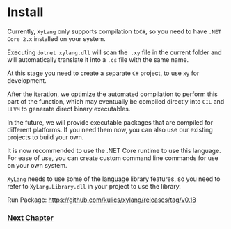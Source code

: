 # Install
Currently, `XyLang` only supports compilation to` C# `, so you need to have `.NET Core 2.x` installed on your system.

Executing `dotnet xylang.dll` will scan the` .xy` file in the current folder and will automatically translate it into a `.cs` file with the same name.

At this stage you need to create a separate `C#` project, to use `xy` for development.

After the iteration, we optimize the automated compilation to perform this part of the function, which may eventually be compiled directly into `CIL` and` LLVM` to generate direct binary executables.

In the future, we will provide executable packages that are compiled for different platforms. If you need them now, you can also use our existing projects to build your own.

It is now recommended to use the .NET Core runtime to use this language. For ease of use, you can create custom command line commands for use on your own system.

`XyLang` needs to use some of the language library features, so you need to refer to `XyLang.Library.dll` in your project to use the library.

Run Package:
<https://github.com/kulics/xylang/releases/tag/v0.18>

### [Next Chapter](basic-grammar.md)